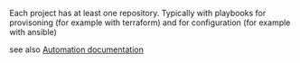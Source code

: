 Each project has at least one repository. Typically with playbooks for provisoning (for example with terraform) and for configuration (for example with ansible)

see also [Automation documentation](/build/automation-documentation.md)

